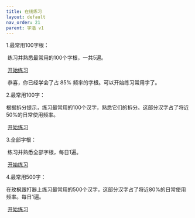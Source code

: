 ```yaml
---
title: 在线练习
layout: default
nav_order: 21
parent: 宇浩 v1
---
```


1.最常用100字根：

​		练习并熟悉最常用的100个字根，一共5遍。

​		[开始练习](../../cloud/practice/practice_100)

​		恭喜，你已经学会了占 85% 频率的字根。可以开始练习常用字了。

2.最常用100字：

​		根据拆分提示，练习最常用的100个汉字，熟悉它们的拆分。这部分汉字占了将近50%的日常使用频率。

​		[开始练习](../../cloud/practice/practice_characters)

3.全部字根：

​		练习并熟悉全部字根，每日1遍。

​		[开始练习](../../cloud/practice/practice)

4.最常用500字：

​		在玫枫跟打器上练习最常用的500个汉字，这部分汉字占了将近80%的日常使用频率。每日1遍。

​		[开始练习](https://kylebing.cn/tools/typepad/)
